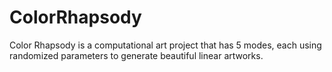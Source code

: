 # ColorRhapsody
Color Rhapsody is a computational art project that has 5 modes, each using randomized parameters to generate beautiful linear artworks.
